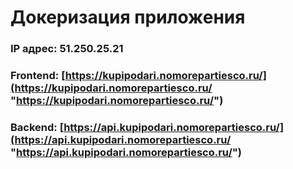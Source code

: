 # Докеризация приложения

### IP адрес: 51.250.25.21
### Frontend: [https://kupipodari.nomorepartiesco.ru/](https://kupipodari.nomorepartiesco.ru/ "https://kupipodari.nomorepartiesco.ru/")
### Backend: [https://api.kupipodari.nomorepartiesco.ru/](https://api.kupipodari.nomorepartiesco.ru/ "https://api.kupipodari.nomorepartiesco.ru/")